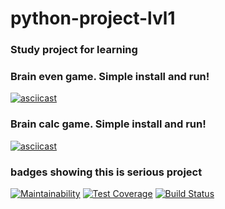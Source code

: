 # python-project-lvl1

### Study project for learning


### Brain even game. Simple install and run!
[![asciicast](https://asciinema.org/a/CmaP0X4j7a61PAJkljBcW9nzD.svg)](https://asciinema.org/a/CmaP0X4j7a61PAJkljBcW9nzD)

### Brain calc game. Simple install and run!
[![asciicast](https://asciinema.org/a/iqYxUet0vor8ePRPI1mQhjp0o.svg)](https://asciinema.org/a/iqYxUet0vor8ePRPI1mQhjp0o)

### badges showing this is serious project
[![Maintainability](https://api.codeclimate.com/v1/badges/1ef1d65aad1a35712833/maintainability)](https://codeclimate.com/github/leksuss/python-project-lvl1/maintainability)
[![Test Coverage](https://api.codeclimate.com/v1/badges/1ef1d65aad1a35712833/test_coverage)](https://codeclimate.com/github/leksuss/python-project-lvl1/test_coverage)
[![Build Status](https://travis-ci.com/leksuss/python-project-lvl1.svg?branch=master)](https://travis-ci.com/leksuss/python-project-lvl1)
